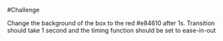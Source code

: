 #Challenge

Change the background of the box to the red #e84610 after 1s.
Transition should take 1 second and the timing function should be set to ease-in-out
